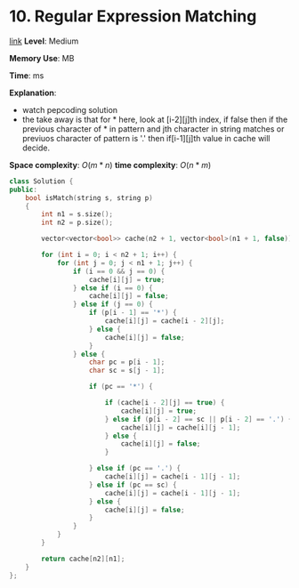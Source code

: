 # 10. Regular Expression Matching

[link]()
**Level**: Medium 

**Memory Use**:   MB

**Time**:  ms

**Explanation**:
- watch pepcoding solution 
-   the take away is that for * here, look at [i-2][j]th index, if false then if the previous character of * in pattern and jth character in string matches or previuos character of pattern is '.' then if[i-1][j]th value in cache will decide. 

**Space complexity**: $O(m*n)$
**time complexity**: $O(n*m)$

```cpp
class Solution {
public:
    bool isMatch(string s, string p)
    {
        int n1 = s.size();
        int n2 = p.size();

        vector<vector<bool>> cache(n2 + 1, vector<bool>(n1 + 1, false));

        for (int i = 0; i < n2 + 1; i++) {
            for (int j = 0; j < n1 + 1; j++) {
                if (i == 0 && j == 0) {
                    cache[i][j] = true;
                } else if (i == 0) {
                    cache[i][j] = false;
                } else if (j == 0) {
                    if (p[i - 1] == '*') {
                        cache[i][j] = cache[i - 2][j];
                    } else {
                        cache[i][j] = false;
                    }
                } else {
                    char pc = p[i - 1];
                    char sc = s[j - 1];

                    if (pc == '*') {

                        if (cache[i - 2][j] == true) {
                            cache[i][j] = true;
                        } else if (p[i - 2] == sc || p[i - 2] == '.') {
                            cache[i][j] = cache[i][j - 1];
                        } else {
                            cache[i][j] = false;
                        }

                    } else if (pc == '.') {
                        cache[i][j] = cache[i - 1][j - 1];
                    } else if (pc == sc) {
                        cache[i][j] = cache[i - 1][j - 1];
                    } else {
                        cache[i][j] = false;
                    }
                }
            }
        }

        return cache[n2][n1];
    }
};
```

